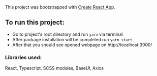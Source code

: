 This project was bootstrapped with [Create React App](https://github.com/facebook/create-react-app).

## To run this project:
* Go to project's root directory and run `yarn` via terminal
* After package installation will be completed run `yarn start`
* After that you should see opened webpage on http://localhost:3000/


### Libraries used:
React, Typescript, SCSS modules, BaseUI, Axios
